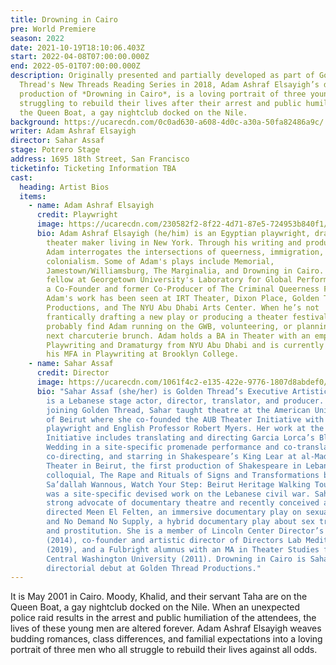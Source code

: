 ```yaml
---
title: Drowning in Cairo
pre: World Premiere
season: 2022
date: 2021-10-19T18:10:06.403Z
start: 2022-04-08T07:00:00.000Z
end: 2022-05-01T07:00:00.000Z
description: Originally presented and partially developed as part of Golden
  Thread's New Threads Reading Series in 2018, Adam Ashraf Elsayigh’s debut
  production of *Drowning in Cairo*, is a loving portrait of three young men
  struggling to rebuild their lives after their arrest and public humiliation on
  the Queen Boat, a gay nightclub docked on the Nile.
background: https://ucarecdn.com/0c0ad630-a608-4d0c-a30a-50fa82486a9c/
writer: Adam Ashraf Elsayigh
director: Sahar Assaf
stage: Potrero Stage
address: 1695 18th Street, San Francisco
ticketinfo: Ticketing Information TBA
cast:
  heading: Artist Bios
  items:
    - name: Adam Ashraf Elsayigh
      credit: Playwright
      image: https://ucarecdn.com/230582f2-8f22-4d71-87e5-724953b840f1/
      bio: Adam Ashraf Elsayigh (he/him) is an Egyptian playwright, dramaturg, and
        theater maker living in New York. Through his writing and producing,
        Adam interrogates the intersections of queerness, immigration, and
        colonialism. Some of Adam's plays include Memorial,
        Jamestown/Williamsburg, The Marginalia, and Drowning in Cairo. Adam is a
        fellow at Georgetown University's Laboratory for Global Performance and
        a Co-Founder and former Co-Producer of The Criminal Queerness Festival.
        Adam's work has been seen at IRT Theater, Dixon Place, Golden Thread
        Productions, and The NYU Abu Dhabi Arts Center. When he’s not
        frantically drafting a new play or producing a theater festival, you can
        probably find Adam running on the GWB, volunteering, or planning his
        next charcuterie brunch. Adam holds a BA in Theater with an emphasis in
        Playwriting and Dramaturgy from NYU Abu Dhabi and is currently pursuing
        his MFA in Playwriting at Brooklyn College.
    - name: Sahar Assaf
      credit: Director
      image: https://ucarecdn.com/1061f4c2-e135-422e-9776-1807d8abdef0/
      bio: "Sahar Assaf (she/her) is Golden Thread’s Executive Artistic Director. She
        is a Lebanese stage actor, director, translator, and producer. Before
        joining Golden Thread, Sahar taught theatre at the American University
        of Beirut where she co-founded the AUB Theater Initiative with
        playwright and English Professor Robert Myers. Her work at the Theater
        Initiative includes translating and directing Garcia Lorca’s Blood
        Wedding in a site-specific promenade performance and co-translating,
        co-directing, and starring in Shakespeare’s King Lear at al-Madina
        Theater in Beirut, the first production of Shakespeare in Lebanese
        colloquial, The Rape and Rituals of Signs and Transformations by
        Sa’dallah Wannous, Watch Your Step: Beirut Heritage Walking Tour which
        was a site-specific devised work on the Lebanese civil war. Sahar is a
        strong advocate of documentary theatre and recently conceived and
        directed Meen El Felten, an immersive documentary play on sexual assault
        and No Demand No Supply, a hybrid documentary play about sex trafficking
        and prostitution. She is a member of Lincoln Center Director’s Lab
        (2014), co-founder and artistic director of Directors Lab Mediterranean
        (2019), and a Fulbright alumnus with an MA in Theater Studies from
        Central Washington University (2011). Drowning in Cairo is Sahar’s
        directorial debut at Golden Thread Productions."
---
```

It is May 2001 in Cairo. Moody, Khalid, and their servant Taha are on the Queen Boat, a gay nightclub docked on the Nile. When an unexpected police raid results in the arrest and public humiliation of the attendees, the lives of these young men are altered forever. Adam Ashraf Elsayigh weaves budding romances, class differences, and familial expectations into a loving portrait of three men who all struggle to rebuild their lives against all odds.